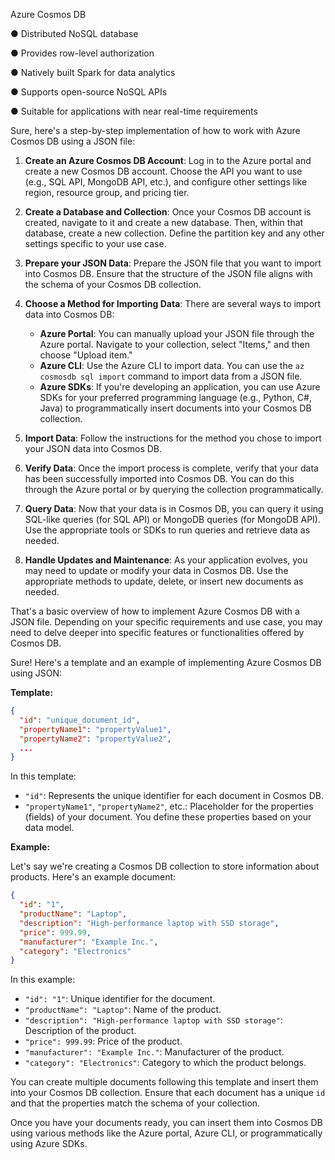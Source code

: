 Azure Cosmos DB

●	Distributed NoSQL database

●	Provides row-level authorization

●	Natively built Spark for data analytics

●	Supports open-source NoSQL APIs

●	Suitable for applications with near real-time requirements

Sure, here's a step-by-step implementation of how to work with Azure Cosmos DB using a JSON file:

1. **Create an Azure Cosmos DB Account**: Log in to the Azure portal and create a new Cosmos DB account. Choose the API you want to use (e.g., SQL API, MongoDB API, etc.), and configure other settings like region, resource group, and pricing tier.

2. **Create a Database and Collection**: Once your Cosmos DB account is created, navigate to it and create a new database. Then, within that database, create a new collection. Define the partition key and any other settings specific to your use case.

3. **Prepare your JSON Data**: Prepare the JSON file that you want to import into Cosmos DB. Ensure that the structure of the JSON file aligns with the schema of your Cosmos DB collection.

4. **Choose a Method for Importing Data**: There are several ways to import data into Cosmos DB:
   - **Azure Portal**: You can manually upload your JSON file through the Azure portal. Navigate to your collection, select "Items," and then choose "Upload item."
   - **Azure CLI**: Use the Azure CLI to import data. You can use the `az cosmosdb sql import` command to import data from a JSON file.
   - **Azure SDKs**: If you're developing an application, you can use Azure SDKs for your preferred programming language (e.g., Python, C#, Java) to programmatically insert documents into your Cosmos DB collection.

5. **Import Data**: Follow the instructions for the method you chose to import your JSON data into Cosmos DB.

6. **Verify Data**: Once the import process is complete, verify that your data has been successfully imported into Cosmos DB. You can do this through the Azure portal or by querying the collection programmatically.

7. **Query Data**: Now that your data is in Cosmos DB, you can query it using SQL-like queries (for SQL API) or MongoDB queries (for MongoDB API). Use the appropriate tools or SDKs to run queries and retrieve data as needed.

8. **Handle Updates and Maintenance**: As your application evolves, you may need to update or modify your data in Cosmos DB. Use the appropriate methods to update, delete, or insert new documents as needed.

That's a basic overview of how to implement Azure Cosmos DB with a JSON file. Depending on your specific requirements and use case, you may need to delve deeper into specific features or functionalities offered by Cosmos DB.

Sure! Here's a template and an example of implementing Azure Cosmos DB using JSON:

**Template:**

```json
{
  "id": "unique_document_id",
  "propertyName1": "propertyValue1",
  "propertyName2": "propertyValue2",
  ...
}
```

In this template:

- `"id"`: Represents the unique identifier for each document in Cosmos DB.
- `"propertyName1"`, `"propertyName2"`, etc.: Placeholder for the properties (fields) of your document. You define these properties based on your data model.

**Example:**

Let's say we're creating a Cosmos DB collection to store information about products. Here's an example document:

```json
{
  "id": "1",
  "productName": "Laptop",
  "description": "High-performance laptop with SSD storage",
  "price": 999.99,
  "manufacturer": "Example Inc.",
  "category": "Electronics"
}
```

In this example:

- `"id": "1"`: Unique identifier for the document.
- `"productName": "Laptop"`: Name of the product.
- `"description": "High-performance laptop with SSD storage"`: Description of the product.
- `"price": 999.99`: Price of the product.
- `"manufacturer": "Example Inc."`: Manufacturer of the product.
- `"category": "Electronics"`: Category to which the product belongs.

You can create multiple documents following this template and insert them into your Cosmos DB collection. Ensure that each document has a unique `id` and that the properties match the schema of your collection.

Once you have your documents ready, you can insert them into Cosmos DB using various methods like the Azure portal, Azure CLI, or programmatically using Azure SDKs.
